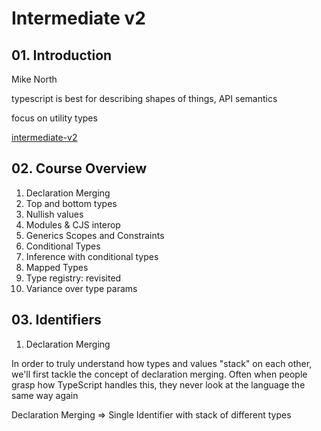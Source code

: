 # Intermediate v2

## 01. Introduction

Mike North

typescript is best for describing shapes of things, API semantics

focus on utility types

[intermediate-v2](https://www.typescript-training.com/course/intermediate-v2)

## 02. Course Overview

1. Declaration Merging
2. Top and bottom types
3. Nullish values
4. Modules & CJS interop
5. Generics Scopes and Constraints
6. Conditional Types
7. Inference with conditional types
8. Mapped Types
9. Type registry: revisited
10. Variance over type params

## 03. Identifiers

1. Declaration Merging

In order to truly understand how types and values "stack" on each other, we'll first tackle the concept of declaration merging. Often when people grasp how TypeScript handles this, they never look at the language the same way again

Declaration Merging => Single Identifier with stack of different types
